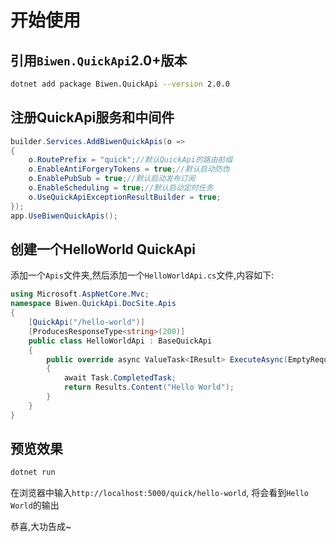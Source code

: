 ﻿开始使用
=====================

引用`Biwen.QuickApi`2.0+版本
---------------------

```bash
dotnet add package Biwen.QuickApi --version 2.0.0
```

注册QuickApi服务和中间件
---------------------

```csharp
builder.Services.AddBiwenQuickApis(o =>
{
    o.RoutePrefix = "quick";//默认QuickApi的路由前缀
    o.EnableAntiForgeryTokens = true;//默认启动防伪
    o.EnablePubSub = true;//默认启动发布订阅
    o.EnableScheduling = true;//默认启动定时任务
    o.UseQuickApiExceptionResultBuilder = true;
});
app.UseBiwenQuickApis();

```
创建一个HelloWorld QuickApi
---------------------

添加一个`Apis`文件夹,然后添加一个`HelloWorldApi.cs`文件,内容如下:

```csharp
using Microsoft.AspNetCore.Mvc;
namespace Biwen.QuickApi.DocSite.Apis
{
    [QuickApi("/hello-world")]
    [ProducesResponseType<string>(200)]
    public class HelloWorldApi : BaseQuickApi
    {
        public override async ValueTask<IResult> ExecuteAsync(EmptyRequest request)
        {
            await Task.CompletedTask;
            return Results.Content("Hello World");
        }
    }
}

```

预览效果
---------------------

```bash
dotnet run
```

在浏览器中输入`http://localhost:5000/quick/hello-world`,
将会看到`Hello World`的输出

恭喜,大功告成~
